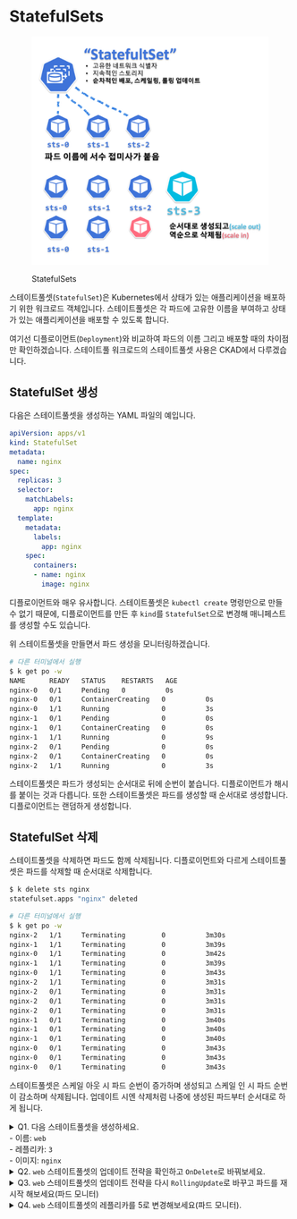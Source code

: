 # StatefulSets
<figure><img src="../../.gitbook/assets/cka/workloads-and-scheduling/statefulsets1.jpeg" alt=""><figcaption><p>StatefulSets</p></figcaption></figure>

스테이트풀셋(`StatefulSet`)은 Kubernetes에서 상태가 있는 애플리케이션을 배포하기 위한 워크로드 객체입니다. 스테이트풀셋은 각 파드에 고유한 이름을 부여하고 상태가 있는 애플리케이션을 배포할 수 있도록 합니다.

여기선 디플로이먼트(`Deployment`)와 비교하여 파드의 이름 그리고 배포할 때의 차이점만 확인하겠습니다. 스테이트풀 워크로드의 스테이트풀셋 사용은 CKAD에서 다루겠습니다.

## StatefulSet 생성

다음은 스테이트풀셋을 생성하는 YAML 파일의 예입니다.

```yaml
apiVersion: apps/v1
kind: StatefulSet
metadata:
  name: nginx
spec:
  replicas: 3
  selector:
    matchLabels:
      app: nginx
  template:
    metadata:
      labels:
        app: nginx
    spec:
      containers:
      - name: nginx
        image: nginx
```

디플로이먼트와 매우 유사합니다. 스테이트풀셋은 `kubectl create` 명령만으로 만들 수 없기 때문에, 디플로이먼트를 만든 후 `kind`를 `StatefulSet`으로 변경해 매니페스트를 생성할 수도 있습니다.

위 스테이트풀셋을 만들면서 파드 생성을 모니터링하겠습니다.

```sh
# 다른 터미널에서 실행
$ k get po -w
NAME      READY   STATUS    RESTARTS   AGE
nginx-0   0/1     Pending   0          0s
nginx-0   0/1     ContainerCreating   0          0s
nginx-0   1/1     Running             0          3s
nginx-1   0/1     Pending             0          0s
nginx-1   0/1     ContainerCreating   0          0s
nginx-1   1/1     Running             0          9s
nginx-2   0/1     Pending             0          0s
nginx-2   0/1     ContainerCreating   0          0s
nginx-2   1/1     Running             0          3s
```

스테이트풀셋은 파드가 생성되는 순서대로 뒤에 순번이 붙습니다. 디플로이먼트가 해시를 붙이는 것과 다릅니다. 또한 스테이트풀셋은 파드를 생성할 때 순서대로 생성합니다. 디플로이먼트는 랜덤하게 생성합니다.

## StatefulSet 삭제

스테이트풀셋을 삭제하면 파드도 함께 삭제됩니다. 디플로이먼트와 다르게 스테이트풀셋은 파드를 삭제할 때 순서대로 삭제합니다.

```sh
$ k delete sts nginx
statefulset.apps "nginx" deleted
```

```sh
# 다른 터미널에서 실행
$ k get po -w
nginx-2   1/1     Terminating         0          3m30s
nginx-1   1/1     Terminating         0          3m39s
nginx-0   1/1     Terminating         0          3m42s
nginx-1   1/1     Terminating         0          3m39s
nginx-0   1/1     Terminating         0          3m43s
nginx-2   1/1     Terminating         0          3m31s
nginx-2   0/1     Terminating         0          3m31s
nginx-2   0/1     Terminating         0          3m31s
nginx-2   0/1     Terminating         0          3m31s
nginx-1   0/1     Terminating         0          3m40s
nginx-1   0/1     Terminating         0          3m40s
nginx-1   0/1     Terminating         0          3m40s
nginx-0   0/1     Terminating         0          3m43s
nginx-0   0/1     Terminating         0          3m43s
nginx-0   0/1     Terminating         0          3m43s
```

스테이트풀셋은 스케일 아웃 시 파드 순번이 증가하며 생성되고 스케일 인 시 파드 순번이 감소하며 삭제됩니다. 업데이트 시엔 삭제처럼 나중에 생성된 파드부터 순서대로 하게 됩니다.

<details>
<summary>Q1. 다음 스테이트풀셋을 생성하세요.
<br> - 이름: <code>web</code>
<br> - 레플리카: <code>3</code>
<br> - 이미지: <code>nginx</code>
</summary>

```yaml
apiVersion: apps/v1
kind: StatefulSet
metadata:
  name: web
spec:
  replicas: 3
  selector:
    matchLabels:
      app: web
  template:
    metadata:
      labels:
        app: web
    spec:
      containers:
      - name: web
        image: nginx
```
</details>

<details>
<summary>Q2. <code>web</code> 스테이트풀셋의 업데이트 전략을 확인하고 <code>OnDelete</code>로 바꿔보세요.</summary>

```sh
$ k get sts web -oyaml | yq .spec.updateStrategy
rollingUpdate:
  partition: 0
type: RollingUpdate
```

```yaml
# k edit sts web
apiVersion: apps/v1
kind: StatefulSet
metadata:
  name: web
spec:
...
  updateStrategy:
    type: OnDelete # 수정
...
```

</details>

<details>
<summary>Q3. <code>web</code> 스테이트풀셋의 업데이트 전략을 다시 <code>RollingUpdate</code>로 바꾸고 파드를 재시작 해보세요(파드 모니터)</summary>

```sh
$ k rollout restart sts web
```

```sh
# 다른 터미널에서 실행
$ k get po -w
```

</details>

<details>
<summary>Q4. <code>web</code> 스테이트풀셋의 레플리카를 5로 변경해보세요(파드 모니터).</summary>

```sh
$ k scale sts web --replicas=5
```

```sh
# 다른 터미널에서 실행
$ k get po -w
```

</details>
